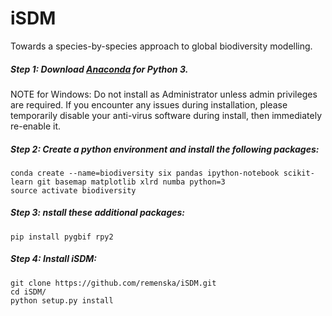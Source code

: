 # iSDM
Towards a species-by-species approach to global biodiversity modelling.


##### Step 1:  Download [Anaconda](https://www.continuum.io/downloads) for Python 3.

NOTE for Windows:
Do not install as Administrator unless admin privileges are required. If you encounter any issues during installation, please temporarily disable your anti-virus software during install, then immediately re-enable it.

##### Step 2: Create a python environment and install the following packages:
```
conda create --name=biodiversity six pandas ipython-notebook scikit-learn git basemap matplotlib xlrd numba python=3
source activate biodiversity
```

##### Step 3: nstall these additional packages:
```
pip install pygbif rpy2
```

##### Step 4: Install iSDM: 
```
git clone https://github.com/remenska/iSDM.git
cd iSDM/
python setup.py install
```

